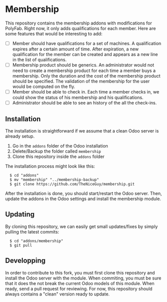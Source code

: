 # Membership

This repository contains the membership addons with modifications for PolyFab.
Right now, it only adds qualifications for each member.
Here are some features that would be interesting to add:

* [ ] Member should have qualifications for a set of machines.
      A qualification expires after a certain amount of time. After expiration, a new qualification for the member can be created and appears as a new line in the list of qualifications.
* [ ] Membership product should be generics.
      An administrator would not need to create a membership product for each time a member buys a membership.
      Only the duration and the cost of the membership product should be specified.
      The validation of the membership for the user would be computed on the fly.
* [ ] Member should be able to check in.
      Each time a member checks in, we could show the status of his membership and his qualifications.
* [ ] Administrator should be able to see an history of the all the check-ins.

Installation
------------

The installation is straightforward if we assume that a clean Odoo server is already setup.

1. Go in the `addons` folder of the Odoo installation
2. Delete/Backup the folder called `membership`
3. Clone this repository inside the `addons` folder

The installation process might look like this: 

```
  $ cd "addons"
  $ mv "membership" "../membership-backup"
  $ git clone https://github.com/TheNiceGuy/membership.git
```

After the installation is done, you should start/restart the Odoo server.
Then, update the addons in the Odoo settings and install the membership module.

Updating
--------

By cloning this repository, we can easily get small updates/fixes by simply pulling the latest commits:

```
  $ cd "addons/membership"
  $ git pull
```

Developping
-----------

In order to contribute to this fork, you must first clone this repository and install the Odoo server with the module.
When commiting, you must be sure that it does the not break the current Odoo models of this module.
When ready, send a pull request for reviewing.
For now, this repository should always contains a "clean" version ready to update.

